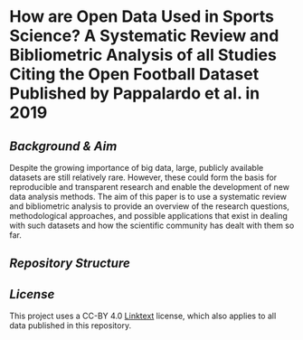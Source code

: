 # **How are Open Data Used in Sports Science? A Systematic Review and Bibliometric Analysis of all Studies Citing the Open Football Dataset Published by Pappalardo et al. in 2019**

## *Background & Aim*
Despite the growing importance of big data, large, publicly available datasets are still relatively rare. However, these could form the basis for reproducible and transparent research and enable the development of new data analysis methods. 
The aim of this paper is to use a systematic review and bibliometric analysis to provide an overview of the research questions, methodological approaches, and possible applications that exist in dealing with such datasets and how the scientific community has dealt with them so far. 

## *Repository Structure*

## *License*
This project uses a CC-BY 4.0 [Linktext](https://creativecommons.org/licenses/by/4.0/) license, which also applies to all data published in this repository.
